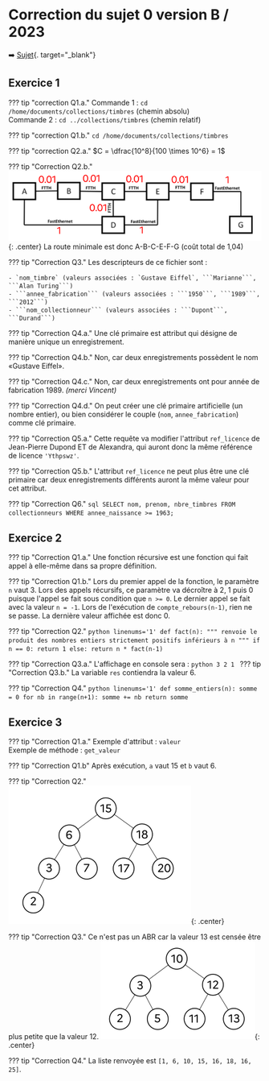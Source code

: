 # Correction du sujet 0 version B / 2023

:arrow_right: [Sujet](../../data/2023/2023-sujet_0-b.pdf){. target="_blank"}

## Exercice 1

??? tip "correction Q1.a."
    Commande 1 : ```cd /home/documents/collections/timbres``` (chemin absolu)  
    Commande 2 : ```cd ../collections/timbres``` (chemin relatif)

??? tip "correction Q1.b."
    ```cd /home/documents/collections/timbres```

??? tip "correction Q2.a."
    $C = \dfrac{10^8}{100 \times 10^6} = 1$

??? tip "Correction Q2.b."
    ![image](data/sujet0B_1.png){: .center}
    La route minimale est donc A-B-C-E-F-G (coût total de 1,04)

??? tip "Correction Q3."
    Les descripteurs de ce fichier sont :
    
    - `nom_timbre` (valeurs associées : `Gustave Eiffel`, ```Marianne```, ```Alan Turing```)
    - ```annee_fabrication``` (valeurs associées : ```1950```, ```1989```, ```2012```)
    - ```nom_collectionneur``` (valeurs associées : ```Dupont```, ```Durand```)

??? tip "Correction Q4.a."
    Une clé primaire est attribut qui désigne de manière unique un enregistrement.

??? tip "Correction Q4.b."
    Non, car deux enregistrements possèdent le nom «Gustave Eiffel».

??? tip "Correction Q4.c."
    Non, car deux enregistrements ont pour année de fabrication 1989. *(merci Vincent)*
   

??? tip "Correction Q4.d."
    On peut créer une clé primaire artificielle (un nombre entier), ou bien considérer le couple (```nom```, ```annee_fabrication```) comme clé primaire.
    

??? tip "Correction Q5.a."
    Cette requête va modifier l'attribut ```ref_licence``` de Jean-Pierre Dupond ET de Alexandra, qui auront donc la même référence de licence ```'Ythpswz'```.

??? tip "Correction Q5.b."
    L'attribut ```ref_licence``` ne peut plus être une clé primaire car deux enregistrements différents auront la même valeur pour cet attribut.

??? tip "Correction Q6."
    ```sql
    SELECT nom, prenom, nbre_timbres
    FROM collectionneurs
    WHERE annee_naissance >= 1963;
    ```
    
## Exercice 2

??? tip "Correction Q1.a."
    Une fonction récursive est une fonction qui fait appel à elle-même dans sa propre définition.

??? tip "Correction Q1.b."
    Lors du premier appel de la fonction, le paramètre ```n``` vaut 3. Lors des appels récursifs, ce paramètre va décroître à 2, 1 puis 0 puisque l'appel se fait sous condition que ```n >= 0```. Le dernier appel se fait avec la valeur ```n = -1```. Lors de l'exécution de ```compte_rebours(n-1)```, rien ne se passe. La dernière valeur affichée est donc 0.   
    
??? tip "Correction Q2."
    ```python linenums='1'
    def fact(n):
        """ renvoie le produit des nombres entiers
        strictement positifs inférieurs à n """
        if n == 0:
            return 1
        else:
            return n * fact(n-1)
    ```
    
??? tip "Correction Q3.a."
    L'affichage en console sera :
    ```python
    3
    2
    1
    ```
??? tip "Correction Q3.b."
    La variable ```res``` contiendra la valeur 6.

??? tip "Correction Q4."
    ```python linenums='1'
    def somme_entiers(n):
        somme = 0
        for nb in range(n+1):
            somme += nb
        return somme
    ```
    
    
## Exercice 3

??? tip "Correction Q1.a."
    Exemple d'attribut : ```valeur```  
    Exemple de méthode : ```get_valeur```

??? tip "Correction Q1.b"
    Après exécution, ```a``` vaut 15 et ```b``` vaut 6. 

??? tip "Correction Q2."
    ![image](data/sujet0B_2.png){: .center}

??? tip "Correction Q3."
    Ce n'est pas un ABR car la valeur 13 est censée être plus petite que la valeur 12.
    ![image](data/sujet0B_3.png){: .center}
    
??? tip "Correction Q4."
    La liste renvoyée est ```[1, 6, 10, 15, 16, 18, 16, 25]```. 
    
     
    
    

